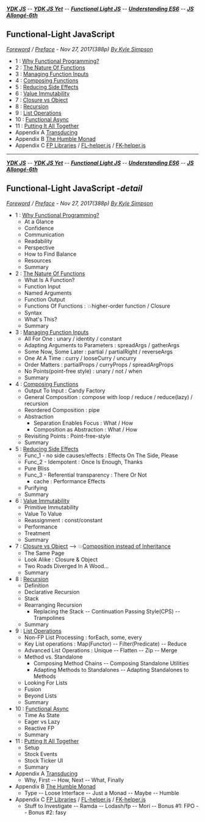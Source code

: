 <a name="top"></a>
***[YDK JS]** -- **[YDK JS Yet]** -- **[Functional Light JS]** -- **[Understanding ES6]** -- **[JS Allongé-6th]***   

[YDK JS]: https://github.com/ky27100/You-Dont-Know-JS/tree/1st-ed/toc.md#top
[YDK JS Yet]: https://github.com/ky27100/You-Dont-Know-JS/blob/2nd-ed/toc.md#top
[Functional Light JS]: https://github.com/ky27100/Functional-Light-JS/blob/master/manuscript/toc.md#top
[Understanding ES6]: https://github.com/ky27100/understandinges6/blob/master/manuscript/toc.md#top
[JS Allongé-6th]: https://github.com/ky27100/javascript-allonge-six/blob/master/myAllonge/markdown/toc.md#top

## Functional-Light JavaScript
*[Foreword](foreword.md/#foreword) / [Preface](preface.md/#preface) - Nov 27, 2017(388p) [By Kyle Simpson](https://github.com/getify)*
* 1 : [Why Functional Programming?](ch1.md#functional-light-javascript)
* 2 : [The Nature Of Functions](ch2.md#functional-light-javascript)
* 3 : [Managing Function Inputs](ch3.md#functional-light-javascript)
* 4 : [Composing Functions](ch4.md#functional-light-javascript)
* 5 : [Reducing Side Effects](ch5.md#functional-light-javascript)
* 6 : [Value Immutability](ch6.md#functional-light-javascript)
* 7 : [Closure vs Object](ch7.md#functional-light-javascript)
* 8 : [Recursion](ch8.md#functional-light-javascript)
* 9 : [List Operations](ch9.md#functional-light-javascript)
* 10 : [Functional Async](ch10.md#functional-light-javascript)
* 11 : [Putting It All Together](ch11.md#functional-light-javascript)
* Appendix A [Transducing](apA.md#functional-light-javascript)
* Appendix B [The Humble Monad](apB.md#functional-light-javascript)
* Appendix C [FP Libraries](apC.md#functional-light-javascript) / [FL-helper.js](FL-helper.js) / [FK-helper.js](FK-helper.js)

---
***[YDK JS]** -- **[YDK JS Yet]** -- **[Functional Light JS]** -- **[Understanding ES6]** -- **[JS Allongé-6th]***   
## Functional-Light JavaScript *-detail*
*[Foreword](foreword.md/#foreword) / [Preface](preface.md/#preface) - Nov 27, 2017(388p) [By Kyle Simpson](https://github.com/getify)*
* 1 : [Why Functional Programming?](ch1.md#functional-light-javascript)
    * At a Glance
    * Confidence
    * Communication
    * Readability
    * Perspective
    * How to Find Balance
    * Resources
    * Summary
* 2 : [The Nature Of Functions](ch2.md#functional-light-javascript)
    * What Is A Function?
    * Function Input
    * Named Arguments
    * Function Output
    * Functions Of Functions : :boom:higher-order function / Closure
    * Syntax 
    * What's This?
    * Summary
* 3 : [Managing Function Inputs](ch3.md#functional-light-javascript)
    * All For One : unary / identity / constant
    * Adapting Arguments to Parameters : spreadArgs / gatherArgs
    * Some Now, Some Later : partial / partialRight / reverseArgs
    * One At A Time : curry / looseCurry / uncurry
    * Order Matters : partialProps / curryProps / spreadArgProps
    * No Points(point-free style) : unary / not / when
    * Summary
* 4 : [Composing Functions](ch4.md#functional-light-javascript)
    * Output To Input : Candy Factory
    * General Composition : compose with loop / reduce / reduce(lazy) / recursion
    * Reordered Composition : pipe
    * Abstraction
        * Separation Enables Focus : What / How
        * Composition as Abstraction : What / How
    * Revisiting Points : Point-free-style
    * Summary
* 5 : [Reducing Side Effects](ch5.md#functional-light-javascript)
    * Func_1 - no side causes/effects : Effects On The Side, Please
    * Func_2 - Idempotent : Once Is Enough, Thanks
    * Pure Bliss
    * Func_3 - Referential transparency : There Or Not
        * cache : Performance Effects
    * Purifying
    * Summary
* 6 : [Value Immutability](ch6.md#functional-light-javascript)
    * Primitive Immutability
    * Value To Value
    * Reassignment : const/constant
    * Performance
    * Treatment
    * Summary
* 7 : [Closure vs Object](ch7.md#functional-light-javascript) --> :boom:[Composition instead of Inheritance](https://github.com/ky27100/javascript-allonge-six/blob/master/myAllonge/markdown/main_2_objects.md#is-encapsulation-object-oriented)
    * The Same Page
    * Look Alike : Closure & Object
    * Two Roads Diverged In A Wood...
    * Summary
* 8 : [Recursion](ch8.md#functional-light-javascript)
    * Definition
    * Declarative Recursion
    * Stack
    * Rearranging Recursion
        * Replacing the Stack -- Continuation Passing Style(CPS) -- Trampolines
    * Summary
* 9 : [List Operations](ch9.md#functional-light-javascript)
    * Non-FP List Processing : forEach, some, every
    * Key List operations : Map(Functor) -- Filter(Predicate) -- Reduce
    * Advanced List Operations : Unique -- Flatten -- Zip -- Merge
    * Method vs. Standalone
        * Composing Method Chains -- Composing Standalone Utilities
        * Adapting Methods to Standalones -- Adapting Standalones to Methods
    * Looking For Lists
    * Fusion
    * Beyond Lists
    * Summary
* 10 : [Functional Async](ch10.md#functional-light-javascript)
    * Time As State
    * Eager vs Lazy
    * Reactive FP
    * Summary
* 11 : [Putting It All Together](ch11.md#functional-light-javascript)
    * Setup
    * Stock Events
    * Stock Ticker UI
    * Summary
* Appendix A [Transducing](apA.md#functional-light-javascript)
    * Why, First -- How, Next -- What, Finally
* Appendix B [The Humble Monad](apB.md#functional-light-javascript)
    * Type -- Loose Interface -- Just a Monad -- Maybe -- Humble
* Appendix C [FP Libraries](apC.md#functional-light-javascript) / [FL-helper.js](FL-helper.js) / [FK-helper.js](FK-helper.js)
    * Stuff to Investigate -- Ramda -- Lodash/fp -- Mori -- Bonus #1: FPO -- Bonus #2: fasy
